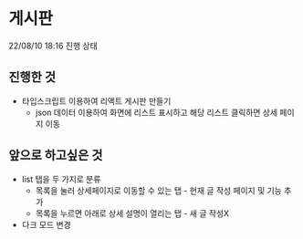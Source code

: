 # 게시판
22/08/10 18:16 진행 상태


## 진행한 것
* 타입스크립트 이용하여 리액트 게시판 만들기
  * json 데이터 이용하여 화면에 리스트 표시하고 해당 리스트 클릭하면 상세 페이지 이동

## 앞으로 하고싶은 것
* list 탭을 두 가지로 분류
  * 목록을 눌러 상세페이지로 이동할 수 있는 탭 - 현재 글 작성 페이지 및 기능 추가   
  * 목록을 누르면 아래로 상세 설명이 열리는 탭 - 새 글 작성X
* 다크 모드 변경
